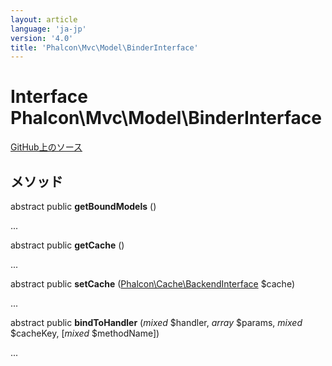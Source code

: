 ```yaml
---
layout: article
language: 'ja-jp'
version: '4.0'
title: 'Phalcon\Mvc\Model\BinderInterface'
---
```


# Interface **Phalcon\Mvc\Model\BinderInterface**

<a href="https://github.com/phalcon/cphalcon/tree/v4.0.0/phalcon/mvc/model/binderinterface.zep" class="btn btn-default btn-sm">GitHub上のソース</a>

## メソッド

abstract public **getBoundModels** ()

...

abstract public **getCache** ()

...

abstract public **setCache** ([Phalcon\Cache\BackendInterface](/4.0/en/api/Phalcon_Cache_BackendInterface) $cache)

...

abstract public **bindToHandler** (*mixed* $handler, *array* $params, *mixed* $cacheKey, [*mixed* $methodName])

...